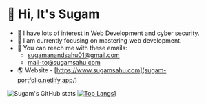 # 👋 Hi, It's Sugam
- 👀 I have lots of interest in Web Development and cyber security.
- 🎯 I am currently focusing on mastering web development.
- 📧 You can reach me with these emails: 
    - sugamanandsahu01@gmail.com
    - mail-to@sugamsahu.com
- 🌎 Website - [https://www.sugamsahu.com](sugam-portfolio.netlify.app/)

![Sugam's GitHub stats](https://github-readme-stats.vercel.app/api?username=iSugam&show_icons=true&theme=dark)
[![Top Langs](https://github-readme-stats.vercel.app/api/top-langs/?username=iSugam&layout=donut)](https://github.com/anuraghazra/github-readme-stats)]

<!---
iSugam/iSugam is a ✨ special ✨ repository because its `README.md` (this file) appears on your GitHub profile.
You can click the Preview link to take a look at your changes.
--->
